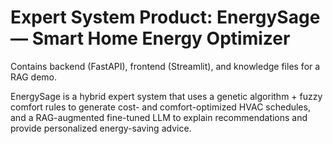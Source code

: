 ﻿# Expert System Product: EnergySage — Smart Home Energy Optimizer 
Contains backend (FastAPI), frontend (Streamlit), and knowledge files for a RAG demo.

EnergySage is a hybrid expert system that uses a genetic algorithm + fuzzy comfort rules to generate cost- and comfort-optimized HVAC schedules, and a RAG-augmented fine-tuned LLM to explain recommendations and provide personalized energy-saving advice.

